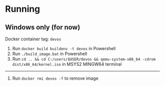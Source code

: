# Running

## Windows only (for now)

Docker container tag: `devos`

1) Run `docker build buildenv -t devos` in Powershell
2) Run `./build_image.bat` in Powershell
3) Run `cd .. && cd C:/users/$USER/devos && qemu-system-x86_64 -cdrom dist/x86_64/kernel.iso` in MSYS2 MINGW64 terminal

---

1) Run `docker rmi devos -f` to remove image
